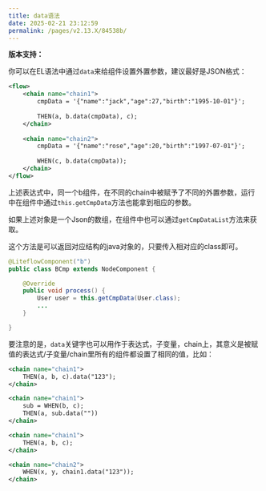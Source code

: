 ```yaml
---
title: data语法
date: 2025-02-21 23:12:59
permalink: /pages/v2.13.X/84538b/
---
```


**版本支持：**<Badge text="v2.9.0+" vertical="middle"/>

你可以在EL语法中通过`data`来给组件设置外置参数，建议最好是JSON格式：

```xml
<flow>
    <chain name="chain1">
        cmpData = '{"name":"jack","age":27,"birth":"1995-10-01"}';
    
        THEN(a, b.data(cmpData), c);
    </chain>
    
    <chain name="chain2">
        cmpData = '{"name":"rose","age":20,"birth":"1997-07-01"}';
    
        WHEN(c, b.data(cmpData));
    </chain>
</flow>
```

上述表达式中，同一个b组件，在不同的chain中被赋予了不同的外置参数，运行中在组件中通过`this.getCmpData`方法也能拿到相应的参数。

如果上述对象是一个Json的数组，在组件中也可以通过`getCmpDataList`方法来获取。

这个方法是可以返回对应结构的java对象的，只要传入相对应的class即可。

```java
@LiteflowComponent("b")
public class BCmp extends NodeComponent {

	@Override
	public void process() {
		User user = this.getCmpData(User.class);
		...
	}

}
```

要注意的是，`data`关键字也可以用作于表达式，子变量，chain上，其意义是被赋值的表达式/子变量/chain里所有的组件都设置了相同的值，比如：

```xml
<chain name="chain1">
    THEN(a, b, c).data("123");
</chain>
```

```xml
<chain name="chain1">
    sub = WHEN(b, c);
    THEN(a, sub.data(""))
</chain>
```

```xml
<chain name="chain1">
    THEN(a, b, c);
</chain>

<chain name="chain2">
    WHEN(x, y, chain1.data("123"));
</chain>
```